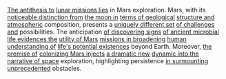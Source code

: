
[The antithesis to](1/1/2/1/2/.Negation) [lunar missions lies](1/3/3/3/1/.Lunar%20Missions) in Mars exploration. Mars, with its [noticeable distinction from](2/2/3/2/1/1/.Observation) [the moon in](1/3/3/3/1/3/.Lunar%20Tourism) [terms of geological](1/3/2/1/2/2/.Oceanic%20Crust) [structure and atmospheric](1/3/2/3/.Weather%20Patterns) composition, presents a [uniquely different set](1/1/3/1/1/3/3/1/2/2/.Universal%20Set) [of challenges and](1/2/2/2/1/3/2/.Challenges) possibilities. The anticipation [of discovering signs](3/1/1/2/1/.Signals) [of ancient microbial](1/3/1/3/1/1/1/1/.Prokaryote) [life evidences the](2/3/1/3/1/1/.Observational%20Evidence) [utility of Mars](1/3/3/3/2/.Mars%20Exploration) [missions in broadening](1/1/3/2/1/3/2/1/.Development) [human understanding of](2/2/3/2/2/2/.Understanding%20and%20Explanation) [life's potential existences](3/3/1/3/2/2/_Life-Purposelessness) beyond Earth. Moreover, [the premise of](2/2/3/3/2/3/.Principles) [colonizing Mars injects](1/3/3/3/2/.Mars%20Exploration) [a dramatic new](3/3/2/3/3/1/_Old-New) [dynamic into the](2/3/1/2/2/_Static-Dynamic) [narrative of space](1/2/1/.Space) exploration, highlighting persistence [in surmounting unprecedented](1/1/2/_Transcendence-of-Limit) obstacles.

